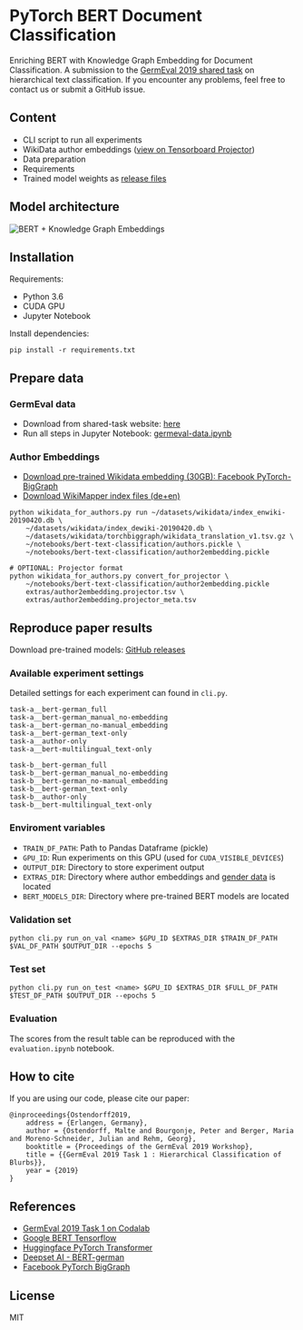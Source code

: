 # PyTorch BERT Document Classification

Enriching BERT with Knowledge Graph Embedding for Document Classification.
A submission to the [GermEval 2019 shared task](https://www.inf.uni-hamburg.de/en/inst/ab/lt/resources/data/germeval-2019-hmc.html) on hierarchical text classification.
If you encounter any problems, feel free to contact us or submit a GitHub issue.

## Content

- CLI script to run all experiments
- WikiData author embeddings ([view on Tensorboard Projector](http://projector.tensorflow.org/?config=https://github.com/malteos/pytorch-bert-document-classification/raw/master/extras/projector_config.json))
- Data preparation
- Requirements
- Trained model weights as [release files](https://github.com/malteos/pytorch-bert-document-classification/releases)

## Model architecture

![BERT + Knowledge Graph Embeddings](https://github.com/malteos/pytorch-bert-document-classification/raw/master/images/architecture.png)


## Installation

Requirements:
- Python 3.6
- CUDA GPU
- Jupyter Notebook

Install dependencies:
```
pip install -r requirements.txt
```

## Prepare data

### GermEval data

- Download from shared-task website: [here](https://competitions.codalab.org/competitions/20139)
- Run all steps in Jupyter Notebook: [germeval-data.ipynb](#)

### Author Embeddings

- [Download pre-trained Wikidata embedding (30GB): Facebook PyTorch-BigGraph](https://github.com/facebookresearch/PyTorch-BigGraph#pre-trained-embeddings)
- [Download WikiMapper index files (de+en)](https://github.com/jcklie/wikimapper#precomputed-indices)

```
python wikidata_for_authors.py run ~/datasets/wikidata/index_enwiki-20190420.db \
    ~/datasets/wikidata/index_dewiki-20190420.db \
    ~/datasets/wikidata/torchbiggraph/wikidata_translation_v1.tsv.gz \
    ~/notebooks/bert-text-classification/authors.pickle \
    ~/notebooks/bert-text-classification/author2embedding.pickle

# OPTIONAL: Projector format
python wikidata_for_authors.py convert_for_projector \
    ~/notebooks/bert-text-classification/author2embedding.pickle
    extras/author2embedding.projector.tsv \
    extras/author2embedding.projector_meta.tsv

```


## Reproduce paper results


Download pre-trained models: [GitHub releases](https://github.com/malteos/pytorch-bert-document-classification/releases)


### Available experiment settings

Detailed settings for each experiment can found in `cli.py`.

```
task-a__bert-german_full
task-a__bert-german_manual_no-embedding
task-a__bert-german_no-manual_embedding
task-a__bert-german_text-only
task-a__author-only
task-a__bert-multilingual_text-only

task-b__bert-german_full
task-b__bert-german_manual_no-embedding
task-b__bert-german_no-manual_embedding
task-b__bert-german_text-only
task-b__author-only
task-b__bert-multilingual_text-only
```

### Enviroment variables

- `TRAIN_DF_PATH`: Path to Pandas Dataframe (pickle)
- `GPU_ID`: Run experiments on this GPU (used for `CUDA_VISIBLE_DEVICES`)
- `OUTPUT_DIR`: Directory to store experiment output
- `EXTRAS_DIR`: Directory where author embeddings and [gender data](https://data.world/howarder/gender-by-name) is located
- `BERT_MODELS_DIR`: Directory where pre-trained BERT models are located 

### Validation set

```
python cli.py run_on_val <name> $GPU_ID $EXTRAS_DIR $TRAIN_DF_PATH $VAL_DF_PATH $OUTPUT_DIR --epochs 5
```

### Test set

```
python cli.py run_on_test <name> $GPU_ID $EXTRAS_DIR $FULL_DF_PATH $TEST_DF_PATH $OUTPUT_DIR --epochs 5
```

### Evaluation

The scores from the result table can be reproduced with the `evaluation.ipynb` notebook.

## How to cite

If you are using our code, please cite our paper:
```
@inproceedings{Ostendorff2019,
    address = {Erlangen, Germany},
    author = {Ostendorff, Malte and Bourgonje, Peter and Berger, Maria and Moreno-Schneider, Julian and Rehm, Georg},
    booktitle = {Proceedings of the GermEval 2019 Workshop},
    title = {{GermEval 2019 Task 1 : Hierarchical Classification of Blurbs}},
    year = {2019}
}
```

## References

- [GermEval 2019 Task 1 on Codalab](https://competitions.codalab.org/competitions/20139)
- [Google BERT Tensorflow](https://github.com/google-research/bert)
- [Huggingface PyTorch Transformer](https://github.com/huggingface/pytorch-transformers)
- [Deepset AI - BERT-german](https://deepset.ai/german-bert)
- [Facebook PyTorch BigGraph](https://github.com/facebookresearch/PyTorch-BigGraph)

## License

MIT


